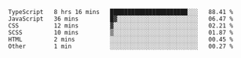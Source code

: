 <!--START_SECTION:waka-->

```text
TypeScript   8 hrs 16 mins   ██████████████████████░░░   88.41 %
JavaScript   36 mins         █▓░░░░░░░░░░░░░░░░░░░░░░░   06.47 %
CSS          12 mins         ▓░░░░░░░░░░░░░░░░░░░░░░░░   02.21 %
SCSS         10 mins         ▒░░░░░░░░░░░░░░░░░░░░░░░░   01.87 %
HTML         2 mins          ░░░░░░░░░░░░░░░░░░░░░░░░░   00.45 %
Other        1 min           ░░░░░░░░░░░░░░░░░░░░░░░░░   00.27 %
```

<!--END_SECTION:waka-->


<!--
**Leorio21/Leorio21** is a ✨ _special_ ✨ repository because its `README.md` (this file) appears on your GitHub profile.

Here are some ideas to get you started:

- 🔭 I’m currently working on ...
- 🌱 I’m currently learning ...
- 👯 I’m looking to collaborate on ...
- 🤔 I’m looking for help with ...
- 💬 Ask me about ...
- 📫 How to reach me: ...
- 😄 Pronouns: ...
- ⚡ Fun fact: ...
-->

